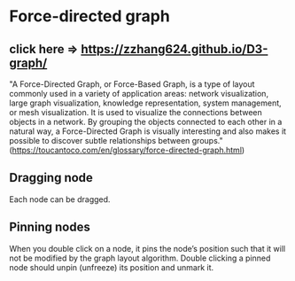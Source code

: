 # Force-directed graph

 ## click here => https://zzhang624.github.io/D3-graph/

"A Force-Directed Graph, or Force-Based Graph, is a type of layout commonly used in a variety of application areas: network visualization, large graph visualization, knowledge representation, system management, or mesh visualization.
It is used to visualize the connections between objects in a network. By grouping the objects connected to each other in a natural way, a Force-Directed Graph is visually interesting and also makes it possible to discover subtle relationships between groups." (https://toucantoco.com/en/glossary/force-directed-graph.html)

## Dragging node
Each node can be dragged. 
## Pinning nodes
When you double click on a node, it pins the node’s position such that it will not be modified by the graph layout algorithm. Double clicking a pinned node should unpin (unfreeze) its position and unmark it.
